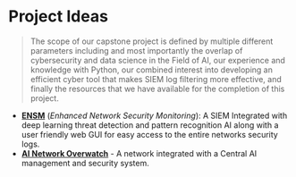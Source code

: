 # Project Ideas
> The scope of our capstone project is defined by multiple different parameters including and most importantly the overlap of cybersecurity and data science in the
> Field of AI, our experience and knowledge with Python, our combined interest into developing an efficient cyber tool that makes SIEM log filtering more effective, and finally the resources that we have available for the completion of this project.

- **[ENSM](https://github.com/CameronAuler/Capstone-ENSM/blob/4c2d628ef64299b5565df63560a4a32b08808a9b/Brainstorming/ENSM.md)** (*Enhanced Network Security Monitoring*): A SIEM Integrated with deep learning threat detection and pattern recognition AI along with a user friendly web GUI for easy access to the entire networks security logs.
- **[AI Network Overwatch](https://github.com/CameronAuler/Capstone-ENSM/blob/715d2f9339fb39a1d9bd6b42632b8ff623e0ea09/Brainstorming/AI_Network_Overwatch.md)** - A network integrated with a Central AI management and security system.

